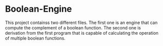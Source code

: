 # Boolean-Engine

This project containss two different files. The first one is an engine that can compute the complement of a boolean function.
The second one is derivation from the first program that is capable of calculating the operation of multiple boolean functions.

